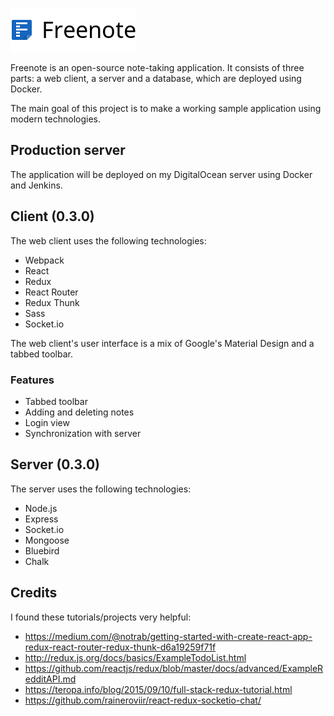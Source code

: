 ![Freenote icon](./logo.png?raw=true "Freenote")

Freenote is an open-source note-taking application. It consists of three parts: a web client, a server and a database, which are deployed using Docker.

The main goal of this project is to make a working sample application using modern technologies.



## Production server

The application will be deployed on my DigitalOcean server using Docker and Jenkins.



## Client (0.3.0)

The web client uses the following technologies:

* Webpack
* React
* Redux
* React Router
* Redux Thunk
* Sass
* Socket.io
<!-- * Jest -->

The web client's user interface is a mix of Google's Material Design and a tabbed toolbar.

### Features
* Tabbed toolbar
* Adding and deleting notes
* Login view
* Synchronization with server



## Server (0.3.0)

The server uses the following technologies:

* Node.js
* Express
* Socket.io
* Mongoose
* Bluebird
* Chalk
<!-- * Mocha -->
<!-- * Chai -->



## Credits

I found these tutorials/projects very helpful:
* https://medium.com/@notrab/getting-started-with-create-react-app-redux-react-router-redux-thunk-d6a19259f71f
* http://redux.js.org/docs/basics/ExampleTodoList.html
* https://github.com/reactjs/redux/blob/master/docs/advanced/ExampleRedditAPI.md
* https://teropa.info/blog/2015/09/10/full-stack-redux-tutorial.html
* https://github.com/raineroviir/react-redux-socketio-chat/
